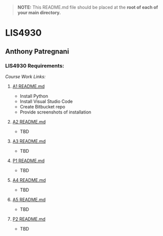 > **NOTE:** This README.md file should be placed at the **root of each of your main directory.**

# LIS4930

## Anthony Patregnani

### LIS4930 Requirements:

*Course Work Links:*

1. [A1 README.md](a1/README.md "My A1 README.md file")
    - Install Python
    - Install Visual Studio Code
    - Create Bitbucket repo
    - Provide screenshots of installation

2. [A2 README.md](a2/README.md "My A2 README.md file")
    - TBD
    
3. [A3 README.md](a3/README.md "My A3 README.md file")
    - TBD
4. [P1 README.md](p1/README.md "My P1 README.md file")
    - TBD
5. [A4 README.md](a4/README.md "My A4 README.md file")
    - TBD
6. [A5 README.md](a5/README.md "My A5 README.md file")
    - TBD
7. [P2 README.md](p2/README.md "My P2 README.md file")
    - TBD
